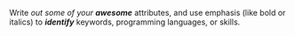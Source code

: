 Write _out_ _some of your **awesome**_ attributes, and use emphasis (like bold or italics) to __*identify*__ keywords, programming languages, or skills. 
